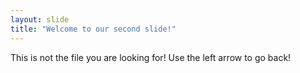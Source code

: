 ```yaml
---
layout: slide
title: "Welcome to our second slide!"
---
```

This is not the file you are looking for!
Use the left arrow to go back!
